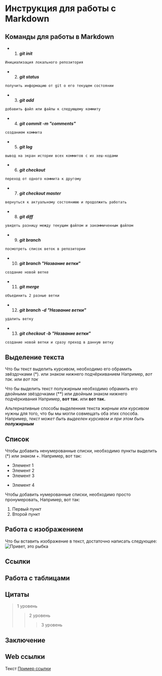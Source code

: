 # Инструкция для работы с Markdown

## Команды для работы в Markdown

+ 1. ***git init***
```sh
Инициализация локального репозитория
```
+ 2. ***git status***
``` sh
получить информацию от git о его текущем состоянии
```
+ 3. ***git add***
``` sh
добавить файл или файлы к следующему коммиту
```
+ 4. ***git commit -m "comments"***
``` sh
созданием коммита
```
+ 5. ***git log***
``` sh
вывод на экран истории всех коммитов с их хеш-кодами
```
+ 6. ***git checkout***
``` sh
переход от одного коммита к другому
```
+ 7. ***git checkout master***
``` sh
вернуться к актуальному состояниюю и продолжить работать
```
+ 8. ***git diff***
``` sh
увидеть разницу между текущим файлом и закоммиченным файлом
```
+ 9. ***git branch***
``` sh
посмотреть список веток в репозитории
```
+ 10. ***git branch "Название ветки"***
``` sh
создание новой ветке
```
+ 11. ***git merge***
``` sh
объединить 2 разные ветки
```
+ 12. ***git branch -d "Название ветки"***
``` sh
удалить ветку
```
+ 13. ***git checkout -b "Название ветки"***
``` sh
создание новой ветки и сразу преход в данную ветку
```

## Выделение текста
 
 Что бы текст выделить курсивом, необходимо его обрамить звёздочками (*). или знаком нижнего подчёркиванием Например, *вот так.* или _вот так_

 Что бы выделить текст полужирным необходимо обрамить его двойными звёздочками (**) или двойным знаком нижнего подчёркивания
 Например, **вот так.** или __вот так.__

Альтернативные способы выделенния текста жирным или курсивом нужны для того, что бы мы могли совмещать оба этих способа. Например, _текст может быть выдеелен курсивом и при этом быть **полужирным**_

## Список
Чтобы добавить ненумерованные списки, необходимо пункты выделить (*) или знаком +.
Например, вот так:
* Элемент 1
* Элемент 2
* Элемент 3
+ Элемент 4

Чтобы добавить нумерованные списки, необходимо просто пронумеровать, 
Например, вот так:
1. Первый пункт
2. Второй пункт

## Работа с изображением

Что бы вставить изображение в текст, достаточно написать следующее:
![Привет, это рыбка](rybka.jpg)

## Ссылки

## Работа с таблицами

## Цитаты
> 1 уровень
>> 2 уровень
>>> 3 уровень
## Заключение

## Web ссылки
Текст [Пример ссылки](https://google.com "Всплывающая подсказка")
